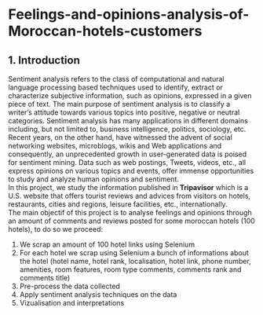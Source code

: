 # Feelings-and-opinions-analysis-of-Moroccan-hotels-customers
<h2>1. Introduction</h2>
Sentiment analysis refers to the class of computational and natural language processing based techniques used to identify, extract or characterize subjective information, such as opinions, expressed in a given piece of text. The main purpose of sentiment analysis is to classify a writer’s attitude towards various topics into positive, negative or neutral categories. Sentiment analysis has many applications in different domains including, but not limited to, business intelligence, politics, sociology, etc. Recent years, on the other hand, have witnessed the advent of social networking websites, microblogs, wikis and Web applications and consequently, an unprecedented growth in user-generated data is poised for sentiment mining. Data such as web postings, Tweets, videos, etc., all express opinions on various topics and events, offer immense opportunities to study and analyze human opinions and sentiment.<br> In this project, we study the information published in <b>Tripavisor</b> which is a U.S. website that offers tourist reviews and advices from visitors on hotels, restaurants, cities and regions, leisure facilities, etc., internationally.<br> The main objectif of this project is to analyse feelings and opinions through an amount of comments and reviews posted for some moroccan hotels (100 hotels), to do so we proceed:
<ol>
<li>We scrap an amount of 100 hotel links using Selenium</li>
<li>For each hotel we scrap using Selenium a bunch of informations about the hotel (hotel name, hotel rank, localisation,	hotel link, phone number,	amenities,	room features,	room type	comments, comments rank and comments title)</li>

<li>Pre-process the data collected</li>
<li>Apply sentiment analysis techniques on the data</li>
<li>Vizualisation and interpretations</li>
</ol>

